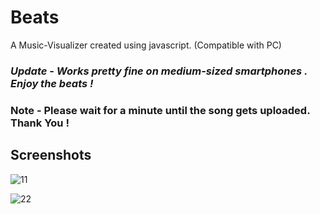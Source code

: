 # Beats

A Music-Visualizer created using javascript. (Compatible with PC)


### *Update* - *Works pretty fine on medium-sized smartphones . Enjoy the beats !* 
 
### Note - Please wait for a minute until the song gets uploaded. Thank You !  


## Screenshots


![11](https://user-images.githubusercontent.com/31897425/31650906-115c055a-b337-11e7-906f-eb5f1732c42b.png)


![22](https://user-images.githubusercontent.com/31897425/31650908-11883ba2-b337-11e7-8508-3f8aa5153ddd.png)
